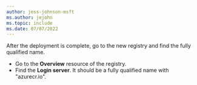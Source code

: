 ```yaml
---
author: jess-johnson-msft
ms.author: jejohn
ms.topic: include
ms.date: 07/07/2022
---
```


After the deployment is complete, go to the new registry and find the fully qualified name.

* Go to the **Overview** resource of the registry.
* Find the **Login server**. It should be a fully qualified name with "azurecr.io".
